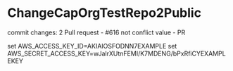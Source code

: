 # ChangeCapOrgTestRepo2Public

commit changes: 2
Pull request - #616
not conflict value - PR 

set AWS_ACCESS_KEY_ID=AKIAIOSFODNN7EXAMPLE
set AWS_SECRET_ACCESS_KEY=wJalrXUtnFEMI/K7MDENG/bPxRfiCYEXAMPLEKEY